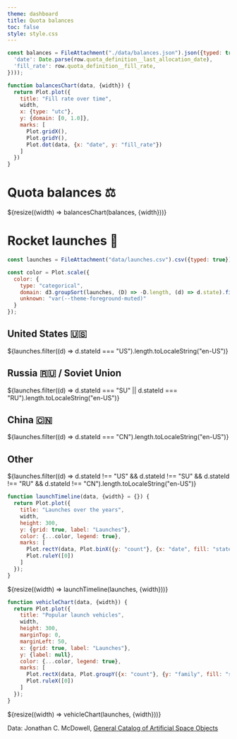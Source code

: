 ```yaml
---
theme: dashboard
title: Quota balances
toc: false
style: style.css
---
```



```js
const balances = FileAttachment("./data/balances.json").json({typed: true}).then(data => data.map(row => ({
  'date': Date.parse(row.quota_definition__last_allocation_date),
  'fill_rate': row.quota_definition__fill_rate,
})));
```

<div class="govuk-width-container">

```js
function balancesChart(data, {width}) {
  return Plot.plot({
    title: "Fill rate over time",
    width,
    x: {type: "utc"},
    y: {domain: [0, 1.0]},
    marks: [
      Plot.gridX(),
      Plot.gridY(),
      Plot.dot(data, {x: "date", y: "fill_rate"})
    ]
  })
}
```

<h1 class="govuk-heading-l govuk-!-margin-top-7">Quota balances ⚖️</h1>

<div class="grid grid-cols-1">
  <div class="card">
    ${resize((width) => balancesChart(balances, {width}))}
  </div>
</div>

<h1 class="govuk-heading-l govuk-!-margin-top-7">Rocket launches 🚀</h1>

<!-- Load and transform the data -->

```js
const launches = FileAttachment("data/launches.csv").csv({typed: true});
```

<!-- A shared color scale for consistency, sorted by the number of launches -->

```js
const color = Plot.scale({
  color: {
    type: "categorical",
    domain: d3.groupSort(launches, (D) => -D.length, (d) => d.state).filter((d) => d !== "Other"),
    unknown: "var(--theme-foreground-muted)"
  }
});
```

<!-- Cards with big numbers -->

<div class="grid grid-cols-4">
  <div class="card">
    <h2>United States 🇺🇸</h2>
    <span class="big">${launches.filter((d) => d.stateId === "US").length.toLocaleString("en-US")}</span>
  </div>
  <div class="card">
    <h2>Russia 🇷🇺 <span class="muted">/ Soviet Union</span></h2>
    <span class="big">${launches.filter((d) => d.stateId === "SU" || d.stateId === "RU").length.toLocaleString("en-US")}</span>
  </div>
  <div class="card">
    <h2>China 🇨🇳</h2>
    <span class="big">${launches.filter((d) => d.stateId === "CN").length.toLocaleString("en-US")}</span>
  </div>
  <div class="card">
    <h2>Other</h2>
    <span class="big">${launches.filter((d) => d.stateId !== "US" && d.stateId !== "SU" && d.stateId !== "RU" && d.stateId !== "CN").length.toLocaleString("en-US")}</span>
  </div>
</div>

<!-- Plot of launch history -->

```js
function launchTimeline(data, {width} = {}) {
  return Plot.plot({
    title: "Launches over the years",
    width,
    height: 300,
    y: {grid: true, label: "Launches"},
    color: {...color, legend: true},
    marks: [
      Plot.rectY(data, Plot.binX({y: "count"}, {x: "date", fill: "state", interval: "year", tip: true})),
      Plot.ruleY([0])
    ]
  });
}
```

<div class="grid grid-cols-1">
  <div class="card">
    ${resize((width) => launchTimeline(launches, {width}))}
  </div>
</div>

<!-- Plot of launch vehicles -->

```js
function vehicleChart(data, {width}) {
  return Plot.plot({
    title: "Popular launch vehicles",
    width,
    height: 300,
    marginTop: 0,
    marginLeft: 50,
    x: {grid: true, label: "Launches"},
    y: {label: null},
    color: {...color, legend: true},
    marks: [
      Plot.rectX(data, Plot.groupY({x: "count"}, {y: "family", fill: "state", tip: true, sort: {y: "-x"}})),
      Plot.ruleX([0])
    ]
  });
}
```

<div class="grid grid-cols-1">
  <div class="card">
    ${resize((width) => vehicleChart(launches, {width}))}
  </div>
</div>

Data: Jonathan C. McDowell, [General Catalog of Artificial Space Objects](https://planet4589.org/space/gcat)

<!-- Closes .govuk-width-container -->
</div>
